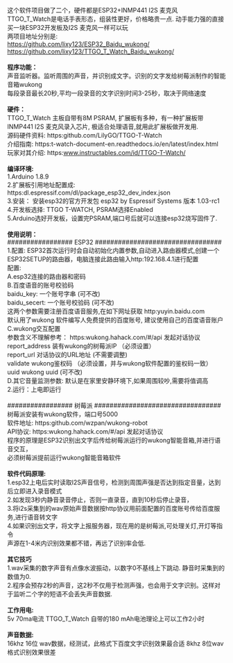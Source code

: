 
这个软件项目做了二个，硬件都是ESP32+INMP441 I2S 麦克风 <br/>
TTGO_T_Watch是电话手表形态，组装性更好，价格略贵一点. 动手能力强的直接买一块ESP32开发板及I2S 麦克风一样可以玩 <br/>
两项目地址分别是: <br/>
https://github.com/lixy123/ESP32_Baidu_wukong/ <br/>
https://github.com/lixy123/TTGO_T_Watch_Baidu_wukong/ <br/>
<br/>
<b>程序功能：</b> <br/>
 声音监听器。监听周围的声音，并识别成文字。识别的文字发给树莓派制作的智能音箱wukong<br/>
         每段录音最长20秒,平均一段录音的文字识别时间3-25秒，取决于网络速度<br/>
  <br/>
<b>硬件：</b> <br/>
    TTGO_T_Watch 主板自带有8M PSRAM, 扩展板有多种，有一种扩展板带INMP441 I2S 麦克风录入芯片, 极适合处理语音,就用此扩展板做开发用.<br/>
         源码硬件资料: https:github.com/LilyGO/TTGO-T-Watch<br/>
         介绍指南:          https:t-watch-document-en.readthedocs.io/en/latest/index.html<br/>
         玩家对其介绍:   https:www.instructables.com/id/TTGO-T-Watch/<br/>
 <br/>
<b>编译环境:</b><br/>
    1.Arduino 1.8.9<br/>
    2.扩展板引用地址配置成: https:dl.espressif.com/dl/package_esp32_dev_index.json<br/>
    3.安装： 安装esp32的官方开发包 esp32 by Espressif Systems 版本 1.03-rc1<br/>
    4.开发板选择: TTGO T-WATCH, PSRAM选择Enabled<br/>
    5.Arduino选好开发板，设置完PSRAM,端口号后就可以连接esp32烧写固件了.<br/>
<br/>
<b>使用说明：</b><br/>
  ################# ESP32 #################################<br/>
  1.配置: ESP32首次运行时会自动初始化内置参数,自动进入路由器模式,创建一个ESP32SETUP的路由器，电脑连接此路由输入http:192.168.4.1进行配置<br/>
    配置:<br/>
    A.esp32连接的路由器和密码<br/>
    B.百度语音的账号校验码<br/>
      baidu_key: 一个账号字串 (可不改)<br/>
      baidu_secert: 一个账号校验码  (可不改)<br/>
      这两个参数需要注册百度语音服务,在如下网址获取 http:yuyin.baidu.com<br/>
      默认用了wukong 软件编写人免费提供的百度账号, 建议使用自己的百度语音账户<br/>
    C.wukong交互配置<br/>
      参数含义不理解参考： https:wukong.hahack.com/#/api   发起对话协议<br/>
      report_address 装有wukong的树莓派IP （必须设置）<br/>
      report_url  对话协议的URL地址 (不需要调整)<br/>
      validate    wukong鉴权码 （必须设置，并与wukong软件配置的鉴权码一致）<br/>
      uuid        wukong uuid (可不改)<br/>
    D.其它音量监测参数: 默认是在家里安静环境下,如果周围较吵,需要将值调高<br/>
  2.运行：上电即运行<br/>
<br/>
  ################# 树莓派 #################################<br/>
  树莓派安装有wukong软件，端口号5000<br/>
  软件地址:  https:github.com/wzpan/wukong-robot<br/>
  API协议:  https:wukong.hahack.com/#/api   发起对话协议<br/>
  程序的原理是ESP32识别出文字后传给树莓派运行的wukong智能音箱,并进行语音交互，<br/>
  必须树莓派提前运行wukong智能音箱软件 <br/>
<br/>
<b>软件代码原理:</b><br/>
  1.esp32上电后实时读取I2S声音信号，检测到周围声强是否达到指定音量，达到后立即进入录音模式<br/>
  2.如发现3秒内静音录音停止，否则一直录音，直到10秒后停止录音，<br/>
  3.将i2s采集到的wav原始声音数据按http协议用前面配置的百度账号传给百度服务,进行语音转文字<br/>
  4.如果识别出文字，将文字上报服务器，现在用的是树莓派,可处理关灯,开灯等指令<br/>
  声源在1-4米内识别效果都不错，再远了识别率会低.<br/>
<br/>
<b>其它技巧</b><br/>
  1.wav采集的数字声音有点像水波振动，以数字0不基线上下跳动. 静音时采集到的数值为0.<br/>
  2.程序会预存2秒的声音，这2秒不仅用于检测声强，也会用于文字识别。这样对于监听二个字的短语不会丢失声音数据.<br/>
<br/>
<b>工作用电:</b><br/>
  5v 70ma电流  TTGO_T_Watch 自带的180 mAh电池理论上可以工作2小时<br/>
<br/>
<b>声音数据:</b> <br/>
16khz 16位 wav数据，经测试，此格式下百度文字识别效果最合适  8khz 8位wav 格式识别效果很差<br/>
